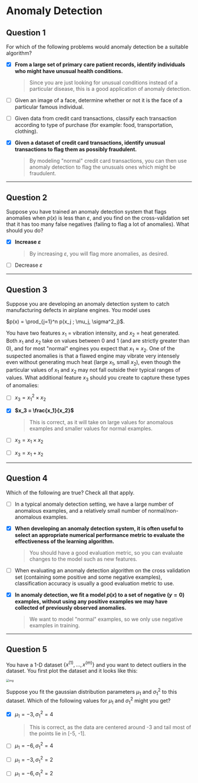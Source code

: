 # Anomaly Detection

## Question 1

For which of the following problems would anomaly detection be a suitable algorithm?

- [x] **From a large set of primary care patient records, identify individuals who might have unusual health conditions.**

  > Since you are just looking for unusual conditions instead of a particular disease, this is a good application of anomaly detection.

- [ ] Given an image of a face, determine whether or not it is the face of a particular famous individual.

- [ ] Given data from credit card transactions, classify each transaction according to type of purchase (for example: food, transportation, clothing).

- [x] **Given a dataset of credit card transactions, identify unusual transactions to flag them as possibly fraudulent.**

  > By modeling "normal" credit card transactions, you can then use anomaly detection to flag the unusuals ones which might be fraudulent.

---

## Question 2

Suppose you have trained an anomaly detection system that flags anomalies when $p(x)$ is less than $\varepsilon$, and you find on the cross-validation set that it has too many false negatives (failing to flag a lot of anomalies). What should you do?

- [x] **Increase $\varepsilon$**

  > By increasing $\varepsilon$, you will flag more anomalies, as desired.

- [ ] Decrease $\varepsilon$

---

## Question 3

Suppose you are developing an anomaly detection system to catch manufacturing defects in airplane engines. You model uses

$p(x) = \prod_{j=1}^n p(x_j ; \mu_j, \sigma^2_j)$.

You have two features $x_1$ = vibration intensity, and $x_2$ = heat generated. Both $x_1$ and $x_2$ take on values between 0 and 1 (and are strictly greater than 0), and for most "normal" engines you expect that $x_1 \approx x_2$. One of the suspected anomalies is that a flawed engine may vibrate very intensely even without generating much heat (large $x_1$, small $x_2$), even though the particular values of $x_1$ and $x_2$ may not fall outside their typical ranges of values. What additional feature $x_3$ should you create to capture these types of anomalies:

- [ ] $x_3 = x_1^2 \times x_2$

- [x] **$x_3 = \frac{x_1}{x_2}$**

  > This is correct, as it will take on large values for anomalous examples and smaller values for normal examples.

- [ ] $x_3 = x_1 \times x_2$

- [ ] $x_3 = x_1 + x_2$

---

## Question 4

Which of the following are true? Check all that apply.

- [ ] In a typical anomaly detection setting, we have a large number of anomalous examples, and a relatively small number of normal/non-anomalous examples.

- [x] **When developing an anomaly detection system, it is often useful to select an appropriate numerical performance metric to evaluate the effectiveness of the learning algorithm.**

  > You should have a good evaluation metric, so you can evaluate changes to the model such as new features.

- [ ] When evaluating an anomaly detection algorithm on the cross validation set (containing some positive and some negative examples), classification accuracy is usually a good evaluation metric to use.

- [x] **In anomaly detection, we fit a model $p(x)$ to a set of negative ($y=0$) examples, without using any positive examples we may have collected of previously observed anomalies.**

  > We want to model "normal" examples, so we only use negative examples in training.



---

## Question 5

You have a 1-D dataset $\{x^{(1)}, \ldots, x^{(m)}\}$ and you want to detect outliers in the dataset. You first plot the dataset and it looks like this:

<img src="https://d3c33hcgiwev3.cloudfront.net/ee5JoL54EeSVRiIAC2sM-Q_Screen-Shot-2015-02-27-at-4.01.53-AM.png?Expires=1593561600&amp;Signature=k2ielna1sd92GMBFOyqG0rfPy3zGuUqb5VvwFQS6vqeEoBCb99l4LvFMPSuuj6iwjZprS-TI~0YoBTxgSmHr-KmqWKl0BtyozGGGxOWVy4VqPSP5YTi4NNYSkbq-~eNoveQ-96u~eBwO56MnB7ndJgO5yCfvi0uxq6cSULJJFuI_&amp;Key-Pair-Id=APKAJLTNE6QMUY6HBC5A" alt="img" style="zoom:50%;" />

Suppose you fit the gaussian distribution parameters $\mu_1$ and $\sigma_1^2$ to this dataset. Which of the following values for $\mu_1$ and $\sigma_1^2$ might you get?

- [x] $\mu_1 = -3, \sigma_1^2 = 4$

  > This is correct, as the data are centered around -3 and tail most of the points lie in [-5, -1].

- [ ] $\mu_1 = -6, \sigma_1^2 = 4$

- [ ] $\mu_1 = -3, \sigma_1^2 = 2$

- [ ] $\mu_1 = -6, \sigma_1^2 = 2$